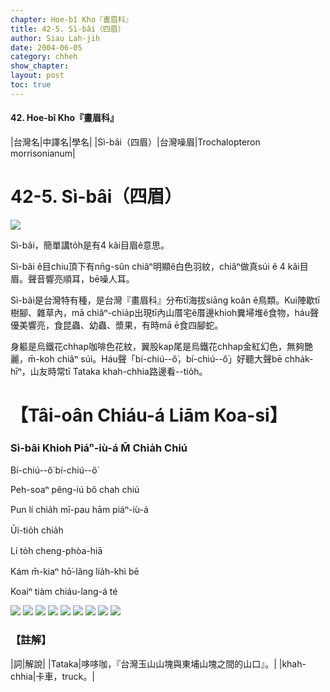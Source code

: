 ```yaml
---
chapter: Hoe-bî Kho『畫眉科』
title: 42-5. Sì-bâi（四眉）
author: Siau Lah-jih
date: 2004-06-05    
category: chheh
show_chapter: 
layout: post
toc: true
---
```


#### 42. Hoe-bî Kho『畫眉科』


|台灣名|中譯名|學名|
|Sì-bâi（四眉）|台灣噪眉|Trochalopteron morrisonianum| 


# 42-5. Sì-bâi（四眉）

![](../too5/42/42-5-2.Sì-bâi.jpg)


Sì-bâi，簡單講to̍h是有4 kâi目眉ê意思。

Sì-bâi ê目chiu頂下有nn̄g-sûn chiâⁿ明顯ê白色羽紋，chiâⁿ做真súi ê 4 kâi目眉。聲音響亮順耳，bē噪人耳。

Sì-bâi是台灣特有種，是台灣『畫眉科』分布tī海拔siāng koân ê鳥類。Kui陣歇tī樹腳、雜草內，mā chiâⁿ-chia̍p出現tī內山厝宅ê厝邊khioh糞埽堆ê食物，háu聲優美響亮，食昆蟲、幼蟲、漿果，有時mā ē食四腳蛇。

身軀是烏鐵花chhap咖啡色花紋，翼股kap尾是烏鐵花chhap金紅幻色，無夠艷麗，m̄-koh chiâⁿ súi。Háu聲「bí-chiú--ŏ͘，bí-chiú--ŏ͘」好聽大聲bē chha̍k-hīⁿ，山友時常tī Tataka khah-chhia路邊看--tio̍h。



# 【Tâi-oân Chiáu-á Liām Koa-si】

### **Sì-bâi Khioh Piáⁿ-iù-á M̄ Chia̍h Chiú**


Bí-chiú--ŏ͘ bí-chiú--ŏ͘

Peh-soaⁿ pêng-iú bô chah chiú

Pun lí chia̍h mī-pau hām piáⁿ-iù-á

Ūi-tio̍h chia̍h

Lí to̍h cheng-phòa-hiā

Kám m̄-kiaⁿ hō͘-lâng lia̍h-khì bē

Koaiⁿ tiàm chiáu-lang-á té



![](../too5/42/42-5-1.Sì-bâi.jpg)
![](../too5/42/42-5-6.Sì-bâi.jpg)
![](../too5/42/42-5-7.Sì-bâi.jpg)
![](../too5/42/42-5-8.Sì-bâi.jpg)
![](../too5/42/42-5-9.Sì-bâi.jpg)
![](../too5/42/42-5-10.Sì-bâi.jpg)
![](../too5/42/42-5-3.Sì-bâi.jpg)
![](../too5/42/42-5-4.Sì-bâi.jpg)
![](../too5/42/42-5-5.Sì-bâi.jpg)



### 【註解】

|詞|解說|
|Tataka|哆哆咖，『台灣玉山山塊與東埔山塊之間的山口』。|
|khah-chhia|卡車，truck。|





